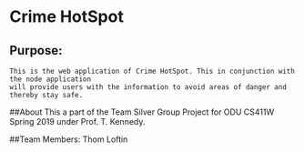
# Crime HotSpot
## Purpose:
	This is the web application of Crime HotSpot. This in conjunction with the node application
	will provide users with the information to avoid areas of danger and thereby stay safe.
	
	
	
##About
This a part of the Team Silver Group Project for ODU CS411W Spring 2019 under Prof. T. Kennedy.



##Team Members:
	Thom Loftin



